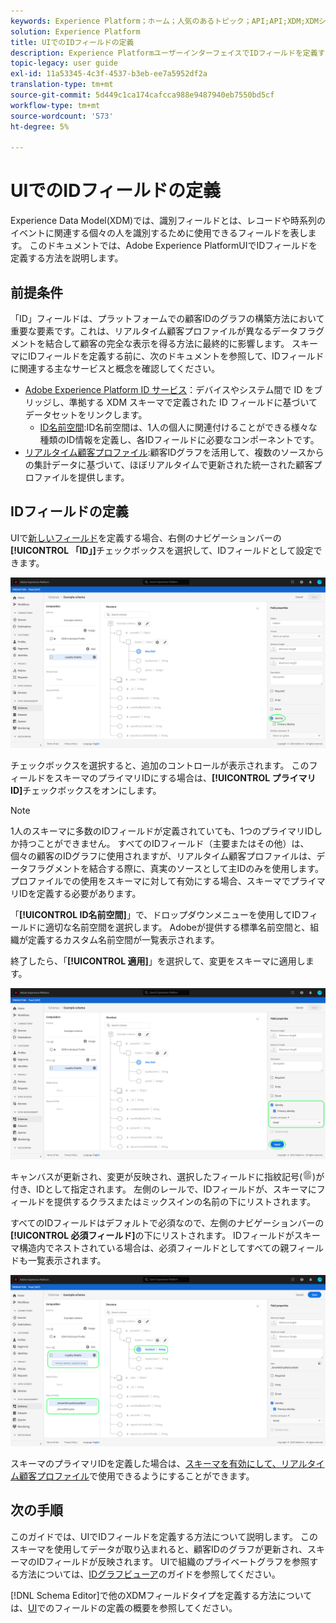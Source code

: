 ```yaml
---
keywords: Experience Platform；ホーム；人気のあるトピック；API;API;XDM;XDMシステム；エクスペリエンスデータモデル；データモデル；ui；ワークスペース；ID；フィールド；
solution: Experience Platform
title: UIでのIDフィールドの定義
description: Experience PlatformユーザーインターフェイスでIDフィールドを定義する方法を説明します。
topic-legacy: user guide
exl-id: 11a53345-4c3f-4537-b3eb-ee7a5952df2a
translation-type: tm+mt
source-git-commit: 5d449c1ca174cafcca988e9487940eb7550bd5cf
workflow-type: tm+mt
source-wordcount: '573'
ht-degree: 5%

---
```


# UIでのIDフィールドの定義

Experience Data Model(XDM)では、識別フィールドとは、レコードや時系列のイベントに関連する個々の人を識別するために使用できるフィールドを表します。 このドキュメントでは、Adobe Experience PlatformUIでIDフィールドを定義する方法を説明します。

## 前提条件

「ID」フィールドは、プラットフォームでの顧客IDのグラフの構築方法において重要な要素です。これは、リアルタイム顧客プロファイルが異なるデータフラグメントを結合して顧客の完全な表示を得る方法に最終的に影響します。 スキーマにIDフィールドを定義する前に、次のドキュメントを参照して、IDフィールドに関連する主なサービスと概念を確認してください。

* [Adobe Experience Platform ID サービス](../../../identity-service/home.md)：デバイスやシステム間で ID をブリッジし、準拠する XDM スキーマで定義された ID フィールドに基づいてデータセットをリンクします。
   * [ID名前空間](../../../identity-service/namespaces.md):ID名前空間は、1人の個人に関連付けることができる様々な種類のID情報を定義し、各IDフィールドに必要なコンポーネントです。
* [リアルタイム顧客プロファイル](../../../profile/home.md):顧客IDグラフを活用して、複数のソースからの集計データに基づいて、ほぼリアルタイムで更新された統一された顧客プロファイルを提供します。

## IDフィールドの定義

UIで[新しいフィールド](./overview.md#define)を定義する場合、右側のナビゲーションバーの&#x200B;**[!UICONTROL 「ID」]**&#x200B;チェックボックスを選択して、IDフィールドとして設定できます。

![](../../images/ui/fields/special/identity.png)

チェックボックスを選択すると、追加のコントロールが表示されます。 このフィールドをスキーマのプライマリIDにする場合は、**[!UICONTROL プライマリID]**&#x200B;チェックボックスをオンにします。

>[!NOTE]
>
>1人のスキーマに多数のIDフィールドが定義されていても、1つのプライマリIDしか持つことができません。 すべてのIDフィールド（主要またはその他）は、個々の顧客のIDグラフに使用されますが、リアルタイム顧客プロファイルは、データフラグメントを結合する際に、真実のソースとして主IDのみを使用します。 プロファイルでの使用をスキーマに対して有効にする場合、スキーマでプライマリIDを定義する必要があります。

「**[!UICONTROL ID名前空間]**」で、ドロップダウンメニューを使用してIDフィールドに適切な名前空間を選択します。 Adobeが提供する標準名前空間と、組織が定義するカスタム名前空間が一覧表示されます。

終了したら、「**[!UICONTROL 適用]**」を選択して、変更をスキーマに適用します。

![](../../images/ui/fields/special/identity-config.png)

キャンバスが更新され、変更が反映され、選択したフィールドに指紋記号(![](../../images/ui/fields/special/identity-symbol.png))が付き、IDとして指定されます。 左側のレールで、IDフィールドが、スキーマにフィールドを提供するクラスまたはミックスインの名前の下にリストされます。

すべてのIDフィールドはデフォルトで必須なので、左側のナビゲーションバーの&#x200B;**[!UICONTROL 必須フィールド]**&#x200B;の下にリストされます。 IDフィールドがスキーマ構造内でネストされている場合は、必須フィールドとしてすべての親フィールドも一覧表示されます。

![](../../images/ui/fields/special/identity-applied.png)

スキーマのプライマリIDを定義した場合は、[スキーマを有効にして、リアルタイム顧客プロファイル](../resources/schemas.md#profile)で使用できるようにすることができます。

## 次の手順

このガイドでは、UIでIDフィールドを定義する方法について説明します。 このスキーマを使用してデータが取り込まれると、顧客IDのグラフが更新され、スキーマのIDフィールドが反映されます。 UIで組織のプライベートグラフを参照する方法については、[IDグラフビューア](../../../identity-service/ui/identity-graph-viewer.md)のガイドを参照してください。

[!DNL Schema Editor]で他のXDMフィールドタイプを定義する方法については、[UI](./overview.md#special)でのフィールドの定義の概要を参照してください。
